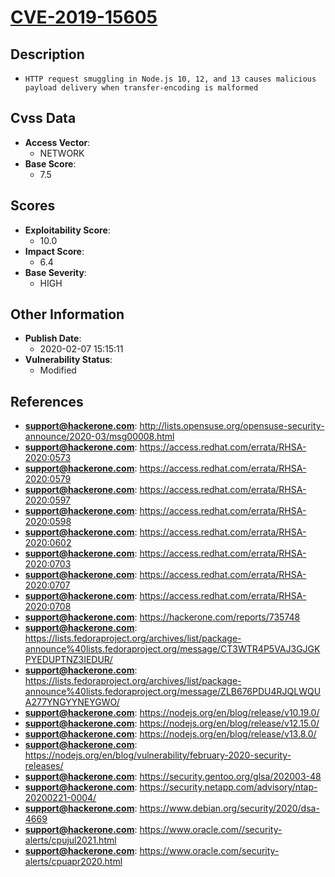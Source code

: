
# [CVE-2019-15605](https://cve.mitre.org/cgi-bin/cvename.cgi?name=CVE-2019-15605)

## Description

- `HTTP request smuggling in Node.js 10, 12, and 13 causes malicious payload delivery when transfer-encoding is malformed`

## Cvss Data

- **Access Vector**:
  - NETWORK
- **Base Score**:
  - 7.5

## Scores

- **Exploitability Score**:
  - 10.0
- **Impact Score**:
  - 6.4
- **Base Severity**:
  - HIGH

## Other Information

- **Publish Date**:
  - 2020-02-07 15:15:11
- **Vulnerability Status**:
  - Modified

## References

- **support@hackerone.com**: http://lists.opensuse.org/opensuse-security-announce/2020-03/msg00008.html
- **support@hackerone.com**: https://access.redhat.com/errata/RHSA-2020:0573
- **support@hackerone.com**: https://access.redhat.com/errata/RHSA-2020:0579
- **support@hackerone.com**: https://access.redhat.com/errata/RHSA-2020:0597
- **support@hackerone.com**: https://access.redhat.com/errata/RHSA-2020:0598
- **support@hackerone.com**: https://access.redhat.com/errata/RHSA-2020:0602
- **support@hackerone.com**: https://access.redhat.com/errata/RHSA-2020:0703
- **support@hackerone.com**: https://access.redhat.com/errata/RHSA-2020:0707
- **support@hackerone.com**: https://access.redhat.com/errata/RHSA-2020:0708
- **support@hackerone.com**: https://hackerone.com/reports/735748
- **support@hackerone.com**: https://lists.fedoraproject.org/archives/list/package-announce%40lists.fedoraproject.org/message/CT3WTR4P5VAJ3GJGKPYEDUPTNZ3IEDUR/
- **support@hackerone.com**: https://lists.fedoraproject.org/archives/list/package-announce%40lists.fedoraproject.org/message/ZLB676PDU4RJQLWQUA277YNGYYNEYGWO/
- **support@hackerone.com**: https://nodejs.org/en/blog/release/v10.19.0/
- **support@hackerone.com**: https://nodejs.org/en/blog/release/v12.15.0/
- **support@hackerone.com**: https://nodejs.org/en/blog/release/v13.8.0/
- **support@hackerone.com**: https://nodejs.org/en/blog/vulnerability/february-2020-security-releases/
- **support@hackerone.com**: https://security.gentoo.org/glsa/202003-48
- **support@hackerone.com**: https://security.netapp.com/advisory/ntap-20200221-0004/
- **support@hackerone.com**: https://www.debian.org/security/2020/dsa-4669
- **support@hackerone.com**: https://www.oracle.com//security-alerts/cpujul2021.html
- **support@hackerone.com**: https://www.oracle.com/security-alerts/cpuapr2020.html
